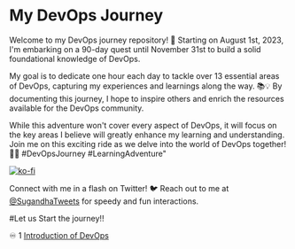 # My DevOps Journey



Welcome to my DevOps journey repository! 🚀 Starting on August 1st, 2023, I'm embarking on a 90-day quest until November 31st to build a solid foundational knowledge of DevOps.

My goal is to dedicate one hour each day to tackle over 13 essential areas of DevOps, capturing my experiences and learnings along the way. 📚💡 By documenting this journey, I hope to inspire others and enrich the resources available for the DevOps community.

While this adventure won't cover every aspect of DevOps, it will focus on the key areas I believe will greatly enhance my learning and understanding. Join me on this exciting ride as we delve into the world of DevOps together! 🎢🤖 #DevOpsJourney #LearningAdventure"

[![ko-fi](https://ko-fi.com/img/githubbutton_sm.svg)](ko-fi.com/sugandhavs95)

Connect with me in a flash on Twitter! 🐦 Reach out to me at [@SugandhaTweets](https://twitter.com/SugandhTweets) for speedy and fun interactions.


#Let us Start the journey!!

♾️ 1 [Introduction of DevOps](DevOps-Intro.md)
